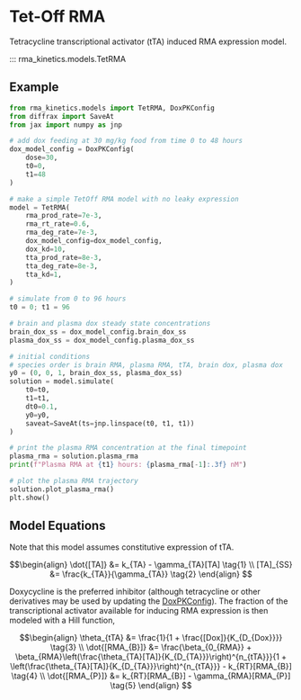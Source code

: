 # Tet-Off RMA

Tetracycline transcriptional activator (tTA) induced RMA expression model.

::: rma_kinetics.models.TetRMA

## Example

```python
from rma_kinetics.models import TetRMA, DoxPKConfig
from diffrax import SaveAt
from jax import numpy as jnp

# add dox feeding at 30 mg/kg food from time 0 to 48 hours
dox_model_config = DoxPKConfig(
    dose=30,
    t0=0,
    t1=48
)

# make a simple TetOff RMA model with no leaky expression
model = TetRMA(
    rma_prod_rate=7e-3,
    rma_rt_rate=0.6,
    rma_deg_rate=7e-3,
    dox_model_config=dox_model_config,
    dox_kd=10,
    tta_prod_rate=8e-3,
    tta_deg_rate=8e-3,
    tta_kd=1,
)

# simulate from 0 to 96 hours
t0 = 0; t1 = 96

# brain and plasma dox steady state concentrations
brain_dox_ss = dox_model_config.brain_dox_ss
plasma_dox_ss = dox_model_config.plasma_dox_ss

# initial conditions
# species order is brain RMA, plasma RMA, tTA, brain dox, plasma dox
y0 = (0, 0, 1, brain_dox_ss, plasma_dox_ss)
solution = model.simulate(
    t0=t0,
    t1=t1,
    dt0=0.1,
    y0=y0,
    saveat=SaveAt(ts=jnp.linspace(t0, t1, t1))
)

# print the plasma RMA concentration at the final timepoint
plasma_rma = solution.plasma_rma
print(f"Plasma RMA at {t1} hours: {plasma_rma[-1]:.3f} nM")

# plot the plasma RMA trajectory
solution.plot_plasma_rma()
plt.show()
```

## Model Equations

Note that this model assumes constitutive expression of tTA.

$$\begin{align}
\dot{[TA]} &= k_{TA} - \gamma_{TA}[TA] \tag{1} \\
[TA]_{SS} &= \frac{k_{TA}}{\gamma_{TA}} \tag{2}
\end{align}
$$

Doxycycline is the preferred inhibitor (although tetracycline or other
derivatives may be used by updating the [DoxPKConfig](./dox/config.md)).
The fraction of the transcriptional activator available for inducing RMA
expression is then modeled with a Hill function,

$$\begin{align}
\theta_{tTA} &= \frac{1}{1 + \frac{[Dox]}{K_{D_{Dox}}}} \tag{3} \\
\dot{[RMA_{B}]} &= \frac{\beta_{0_{RMA}} + \beta_{RMA}\left(\frac{\theta_{TA}[TA]}{K_{D_{TA}}}\right)^{n_{tTA}}}{1 + \left(\frac{\theta_{TA}[TA]}{K_{D_{TA}}}\right)^{n_{tTA}}} - k_{RT}[RMA_{B}] \tag{4} \\
\dot{[RMA_{P}]} &= k_{RT}[RMA_{B}] - \gamma_{RMA}[RMA_{P}] \tag{5}
\end{align}
$$
